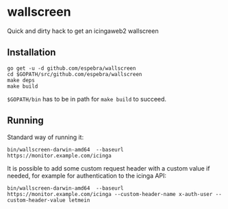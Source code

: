 # wallscreen
Quick and dirty hack to get an icingaweb2 wallscreen

## Installation

```
go get -u -d github.com/espebra/wallscreen
cd $GOPATH/src/github.com/espebra/wallscreen
make deps
make build
```

``$GOPATH/bin`` has to be in path for ``make build`` to succeed.

## Running

Standard way of running it:

```
bin/wallscreen-darwin-amd64  --baseurl https://monitor.example.com/icinga 
```

It is possible to add some custom request header with a custom value if needed, for example for authentication to the icinga API:

```
bin/wallscreen-darwin-amd64  --baseurl https://monitor.example.com/icinga --custom-header-name x-auth-user --custom-header-value letmein
```
